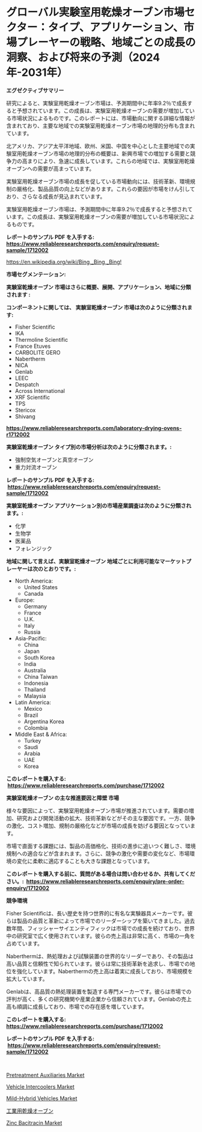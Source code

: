 <p><h1>グローバル実験室用乾燥オーブン市場セクター：タイプ、アプリケーション、市場プレーヤーの戦略、地域ごとの成長の洞察、および将来の予測（2024年-2031年）</h1></p><p><strong>エグゼクティブサマリー</strong></p>
<p><p>研究によると、実験室用乾燥オーブン市場は、予測期間中に年率9.2％で成長すると予想されています。この成長は、実験室用乾燥オーブンの需要が増加している市場状況によるものです。このレポートには、市場動向に関する詳細な情報が含まれており、主要な地域での実験室用乾燥オーブン市場の地理的分布も含まれています。</p><p>北アメリカ、アジア太平洋地域、欧州、米国、中国を中心とした主要地域での実験室用乾燥オーブン市場の地理的分布の概要は、新興市場での増加する需要と競争力の高まりにより、急速に成長しています。これらの地域では、実験室用乾燥オーブンへの需要が高まっています。</p><p>実験室用乾燥オーブン市場の成長を促している市場動向には、技術革新、環境規制の厳格化、製品品質の向上などがあります。これらの要因が市場をけん引しており、さらなる成長が見込まれています。</p><p>実験室用乾燥オーブン市場は、予測期間中に年率9.2％で成長すると予想されています。この成長は、実験室用乾燥オーブンの需要が増加している市場状況によるものです。</p></p>
<p><strong>レポートのサンプル PDF を入手する: <a href="https://www.reliableresearchreports.com/enquiry/request-sample/1712002">https://www.reliableresearchreports.com/enquiry/request-sample/1712002</a></strong></p>
<p><a href="https://en.wikipedia.org/wiki/Bing,_Bing,_Bing!">https://en.wikipedia.org/wiki/Bing,_Bing,_Bing!</a></p>
<p><strong>市場セグメンテーション:</strong></p>
<p><strong> 実験室乾燥オーブン 市場はさらに概要、展開、アプリケーション、地域に分類されます :</strong></p>
<p><strong>コンポーネントに関しては、 実験室乾燥オーブン 市場は次のように分類されます: &nbsp;</strong></p>
<p><ul><li>Fisher Scientific</li><li>IKA</li><li>Thermoline Scientific</li><li>France Etuves</li><li>CARBOLITE GERO</li><li>Nabertherm</li><li>NICA</li><li>Genlab</li><li>LEEC</li><li>Despatch</li><li>Across International</li><li>XRF Scientific</li><li>TPS</li><li>Stericox</li><li>Shivang</li></ul></p>
<p><strong><a href="https://www.reliableresearchreports.com/laboratory-drying-ovens-r1712002">https://www.reliableresearchreports.com/laboratory-drying-ovens-r1712002</a></strong></p>
<p><strong> 実験室乾燥オーブン タイプ別の市場分析は次のように分類されます。:</strong></p>
<p><ul><li>強制空気オーブンと真空オーブン</li><li>重力対流オーブン</li></ul></p>
<p><strong>レポートのサンプル PDF を入手する: &nbsp;<a href="https://www.reliableresearchreports.com/enquiry/request-sample/1712002">https://www.reliableresearchreports.com/enquiry/request-sample/1712002</a></strong></p>
<p><strong> 実験室乾燥オーブン アプリケーション別の市場産業調査は次のように分類されます。:</strong></p>
<p><ul><li>化学</li><li>生物学</li><li>医薬品</li><li>フォレンジック</li></ul></p>
<p><strong>地域に関して言えば、実験室乾燥オーブン 地域ごとに利用可能なマーケットプレーヤーは次のとおりです。:</strong></p>
<p><ul>
    <li>
        North America:
        <ul>
            <li>United States</li>
            <li>Canada</li>
        </ul>
    </li>
    <li>
        Europe:
        <ul>
            <li>Germany</li>
            <li>France</li>
            <li>U.K.</li>
            <li>Italy</li>
            <li>Russia</li>
        </ul>
    </li>
    <li>
        Asia-Pacific:
        <ul>
            <li>China</li>
            <li>Japan</li>
            <li>South Korea</li>
            <li>India</li>
            <li>Australia</li>
            <li>China Taiwan</li>
            <li>Indonesia</li>
            <li>Thailand</li>
            <li>Malaysia</li>
        </ul>
    </li>
    <li>
        Latin America:
        <ul>
            <li>Mexico</li>
            <li>Brazil</li>
            <li>Argentina Korea</li>
            <li>Colombia</li>
        </ul>
    </li>
    <li>
        Middle East & Africa:
        <ul>
            <li>Turkey</li>
            <li>Saudi</li>
            <li>Arabia</li>
            <li>UAE</li>
            <li>Korea</li>
        </ul>
    </li>
    </ul></p>
<p><strong>このレポートを購入する: &nbsp;<a href="https://www.reliableresearchreports.com/purchase/1712002">https://www.reliableresearchreports.com/purchase/1712002</a></strong></p>
<p><strong>実験室乾燥オーブン の主な推進要因と障壁 市場</strong></p>
<p><p>様々な要因によって、実験室用乾燥オーブン市場が推進されています。需要の増加、研究および開発活動の拡大、技術革新などがその主な要因です。一方、競争の激化、コスト増加、規制の厳格化などが市場の成長を妨げる要因となっています。</p><p>市場で直面する課題には、製品の高価格化、技術の進歩に追いつく難しさ、環境規制への適合などが含まれます。さらに、競争の激化や需要の変化など、市場環境の変化に柔軟に適応することも大きな課題となっています。</p></p>
<p><strong>このレポートを購入する前に、質問がある場合は問い合わせるか、共有してください。:&nbsp; <a href="https://www.reliableresearchreports.com/enquiry/pre-order-enquiry/1712002">https://www.reliableresearchreports.com/enquiry/pre-order-enquiry/1712002</a></strong></p>
<p><strong>競争環境</strong></p>
<p><p>Fisher Scientificは、長い歴史を持つ世界的に有名な実験器具メーカーです。彼らは製品の品質と革新によって市場でのリーダーシップを築いてきました。過去数年間、フィッシャーサイエンティフィックは市場での成長を続けており、世界中の研究室で広く使用されています。彼らの売上高は非常に高く、市場の一角を占めています。</p><p>Naberthermは、熱処理および試験装置の世界的なリーダーであり、その製品は高い品質と信頼性で知られています。彼らは常に技術革新を追求し、市場での地位を強化しています。Naberthermの売上高は着実に成長しており、市場規模を拡大しています。</p><p>Genlabは、高品質の熱処理装置を製造する専門メーカーです。彼らは市場での評判が高く、多くの研究機関や産業企業から信頼されています。Genlabの売上高も順調に成長しており、市場での存在感を増しています。</p></p>
<p><strong>このレポートを購入する: &nbsp; <a href="https://www.reliableresearchreports.com/purchase/1712002">https://www.reliableresearchreports.com/purchase/1712002</a></strong></p>
<p><strong>レポートのサンプル PDF を入手する: &nbsp;<a href="https://www.reliableresearchreports.com/enquiry/request-sample/1712002">https://www.reliableresearchreports.com/enquiry/request-sample/1712002</a></strong><strong></strong></p>
<p>&nbsp;</p>
<p><p><a href="https://medium.com/@jeancoleman732/pretreatment-auxiliaries-market-trends-focusing-on-pretreatment-auxiliaries-market-insight-and-99f2121bd7bb">Pretreatment Auxiliaries Market</a></p><p><a href="https://github.com/mdmasty/Market-Research-Report-List-1/blob/main/vehicle-intercoolers-market.md">Vehicle Intercoolers Market</a></p><p><a href="https://github.com/baileope6754/Market-Research-Report-List-1/blob/main/mild-hybrid-vehicles-market.md">Mild-Hybrid Vehicles Market</a></p><p><a href="https://github.com/RandallRunte2023/Market-Research-Report-List-2/blob/main/395205011721.md">工業用乾燥オーブン</a></p><p><a href="https://medium.com/@elizbethsmithb208/zinc-bacitracin-market-share-size-trends-industry-analysis-report-by-application-ef892c60bd81">Zinc Bacitracin Market</a></p></p>